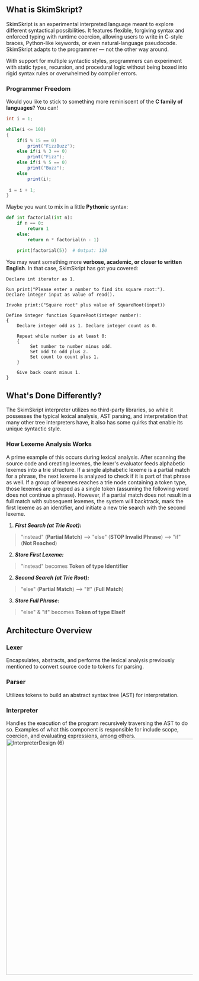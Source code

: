 ## What is SkimSkript?
SkimSkript is an experimental interpreted language meant to explore different syntactical possibilities. It features flexible, forgiving syntax and enforced typing with runtime coercion, allowing users to write in C-style braces, Python-like keywords, or even natural-language pseudocode. SkimSkript adapts to the programmer — not the other way around.

With support for multiple syntactic styles, programmers can experiment with static types, recursion, and procedural logic without being boxed into rigid syntax rules or overwhelmed by compiler errors.

### Programmer Freedom
Would you like to stick to something more reminiscent of the **C family of languages**? You can!
```csharp
int i = 1;

while(i <= 100)
{
    if(i % 15 == 0)
		print("FizzBuzz");
    else if(i % 3 == 0)
		print("Fizz");
    else if(i % 5 == 0)
		print("Buzz");
    else
		print(i);
	
 i = i + 1;
}
```

Maybe you want to mix in a little **Pythonic** syntax:
```python
def int factorial(int n):
    if n == 0:
		return 1
    else:
		return n * factorial(n - 1)

	print(factorial(5))  # Output: 120
```

You may want something more **verbose, academic, or closer to written English**. In that case, SkimSkript has got you covered:   
```
Declare int iterator as 1.
 
Run print("Please enter a number to find its square root:").
Declare integer input as value of read().

Invoke print:("Square root" plus value of SquareRoot(input))

Define integer function SquareRoot(integer number):
{
	Declare integer odd as 1. Declare integer count as 0.
	
	Repeat while number is at least 0:
	{
		 Set number to number minus odd.
		 Set odd to odd plus 2. 
		 Set count to count plus 1.
	}

	Give back count minus 1.
}
```
## What's Done Differently?
The SkimSkript interpreter utilizes no third-party libraries, so while it possesses the typical lexical analysis, AST parsing, and interpretation that many other tree interpreters have, it also has some quirks that enable its unique syntactic style.

### How Lexeme Analysis Works
A prime example of this occurs during lexical analysis. After scanning the source code and creating lexemes, the lexer's evaluator feeds alphabetic lexemes into a trie structure. If a single alphabetic lexeme is a partial match for a phrase, the next lexeme is analyzed to check if it is part of that phrase as well. If a group of lexemes reaches a trie node containing a token type, those lexemes are grouped as a single token (assuming the following word does not continue a phrase). However, if a partial match does not result in a full match with subsequent lexemes, the system will backtrack, mark the first lexeme as an identifier, and initiate a new trie search with the second lexeme.

1. _**First Search (at Trie Root):**_
> 
>"instead" (**Partial Match**) --> "else" (**STOP Invalid Phrase**) --> "if" (**Not Reached**)
> 
2. _**Store First Lexeme:**_
> 
>"instead" becomes **Token of type Identifier**
> 
2. _**Second Search (at Trie Root):**_
>
>"else" (**Partial Match**) --> "If" (**Full Match**)
> 
3. _**Store Full Phrase:**_
> 
>"else" & "if" becomes **Token of type ElseIf**

## Architecture Overview
### Lexer
Encapsulates, abstracts, and performs the lexical analysis previously mentioned to convert source code to tokens for parsing.
### Parser
Utilizes tokens to build an abstract syntax tree (AST) for interpretation.
### Interpreter
Handles the execution of the program recursively traversing the AST to do so. Examples of what this component is responsible for include scope, coercion, and evaluating expressions, among others.
<img width="1520" height="637" alt="InterpreterDesign (6)" src="https://github.com/user-attachments/assets/fa7b5a69-53de-417a-8867-2a8c6d82acc1" />
